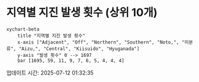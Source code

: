 # 지역별 지진 발생 횟수 (상위 10개)

```mermaid
xychart-beta
    title "지역별 지진 발생 횟수"
    x-axis ["Adjacent", "Off", "Northern", "Southern", "Noto,", "미분류", "Aizu,", "Central", "Kiisuido", "Hyuganada"]
    y-axis "발생 횟수" 0 --> 1697
    bar [1695, 59, 11, 9, 7, 6, 5, 4, 4, 4]
```

업데이트 시간: 2025-07-12 01:32:35
